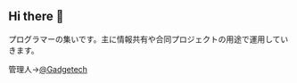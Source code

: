 ## Hi there 👋

プログラマーの集いです。主に情報共有や合同プロジェクトの用途で運用していきます。

管理人→[@Gadgetech](https://twitter.com/Gadgetech)
